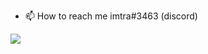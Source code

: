 - 📫 How to reach me imtra#3463 (discord)
<img src="https://github-readme-stats.vercel.app/api?username=imtra999&&show_icons=true&title_color=ffffff&icon_color=bb2acf&text_color=daf7dc&bg_color=151515">
